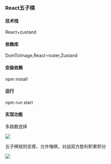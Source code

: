 ### React五子棋

#### 技术栈

React+zustand

#### 依赖库

DomToImage,React-router,Zustand

#### 安装依赖

npm install

#### 运行

npm run start

#### 实现功能

多路数选择

![](https://i.postimg.cc/D09sQjQb/Snipaste-2023-08-03-15-10-15.png)

五子棋规则支撑，允许悔棋，对战双方胜利积累积分

![](https://i.postimg.cc/YC9LPL8S/Snipaste-2023-08-03-15-10-25.png)
